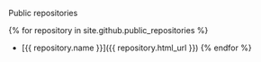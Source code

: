 ---
---

Public repositories

{% for repository in site.github.public_repositories %}
  * [{{ repository.name }}]({{ repository.html_url }})
{% endfor %}
